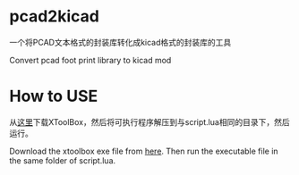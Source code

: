 # pcad2kicad
一个将PCAD文本格式的封装库转化成kicad格式的封装库的工具

Convert pcad foot print library to kicad mod

# How to USE

从[这里](https://github.com/xtoolbox/Introduction/releases)下载XToolBox，然后将可执行程序解压到与script.lua相同的目录下，然后运行。

Download the xtoolbox exe file from [here](https://github.com/xtoolbox/Introduction/releases). Then run the executable file in the same folder of script.lua.
